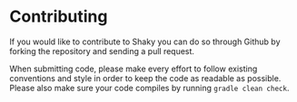 # Contributing

If you would like to contribute to Shaky you can do so through Github by forking the repository and sending a pull request.

When submitting code, please make every effort to follow existing conventions and style in order to keep the code as readable as possible.
Please also make sure your code compiles by running `gradle clean check`.
